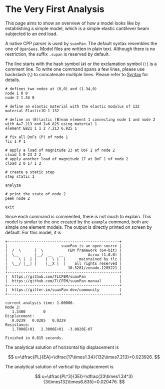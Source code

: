 # The Very First Analysis

This page aims to show an overview of how a model looks like by establishing a simple model, which is a simple elastic
cantilever beam subjected to an end load.

A native CPP parser is used by `suanPan`. The default syntax resembles the one of `OpenSees`. Model files are written in
plain text. Although there is no restriction, the suffix `.supan` is reserved by default.

The line starts with the hash symbol (`#`) or the exclamation symbol (`!`) is a comment line. To write one command spans
a few lines, please use backslash (`\`) to concatenate multiple lines. Please refer to [Syntax](Syntax.md) for details.

```
# defines two nodes at (0,0) and (1.34,0)
node 1 0 0
node 2 1.34 0

# define an elastic material with the elastic modulus of 132
material Elastic1D 1 132

# define an (E)lastic (B)eam element 1 connecting node 1 and node 2 with A=7.213 and I=6.825 using material 1
element EB21 1 1 2 7.213 6.825 1

# fix all DoFs (P) of node 1
fix 1 P 1

# apply a load of magnitude 23 at DoF 2 of node 2
cload 1 0 23 2 2
# apply another load of magnitude 17 at DoF 1 of node 2
cload 2 0 17 1 2

# create a static step
step static 1

analyze

# print the state of node 2
peek node 2

exit
```

Since each command is commented, there is not much to explain. This model is similar to the one created by the `example`
command, both are simple one element models. The output is directly printed on screen by default. For this model, it is

```
+--------------------------------------------------+
|   __        __         suanPan is an open source |
|  /  \      |  \           FEM framework (64-bit) |
|  \__       |__/  __   __           Acrux (1.0.0) |
|     \ |  | |    |  \ |  |      maintained by tlc |
|  \__/ |__| |    |__X |  |    all rights reserved |
|                           10.5281/zenodo.1285221 |
+--------------------------------------------------+
|  https://github.com/TLCFEM/suanPan               |
|  https://github.com/TLCFEM/suanPan-manual        |
+--------------------------------------------------+
|  https://gitter.im/suanPan-dev/community         |
+--------------------------------------------------+

current analysis time: 1.00000.
Node 2:
   1.3400        0
Displacement:
   0.0239   0.0205   0.0229
Resistance:
   1.7000E+01   2.3000E+01  -3.0820E-07

Finished in 0.015 seconds.
```

The analytical solution of horizontal tip displacement is

$$
u=\dfrac{PL}{EA}=\dfrac{17\times1.34}{132\times7.213}=0.023926.
$$

The analytical solution of vertical tip displacement is

$$
u=\dfrac{PL^3}{3EI}=\dfrac{23\times1.34^3}{3\times132\times6.835}=0.020476.
$$
